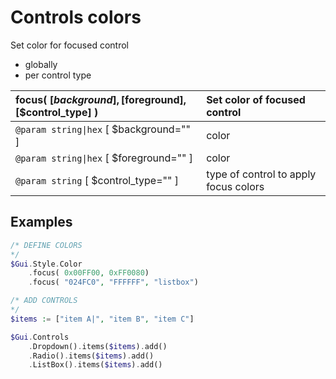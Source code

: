 # Controls colors  
Set color for focused control  
* globally  
* per control type  

| __focus__( [$background], [$foreground], [$control_type] )    |Set color of focused control    |  
|:---    |:---    |  
|`@param string\|hex` [ $background="" ]    |color    |  
|`@param string\|hex` [ $foreground="" ]    |color    |  
|`@param string` [ $control_type="" ]    |type of control to apply focus colors    |  
##  

## Examples  

``` php
/* DEFINE COLORS*/$Gui.Style.Color    .focus( 0x00FF00, 0xFF0080)    .focus( "024FC0", "FFFFFF", "listbox")/* ADD CONTROLS*/$items := ["item A|", "item B", "item C"]$Gui.Controls    .Dropdown().items($items).add()    .Radio().items($items).add()    .ListBox().items($items).add()            
```  
